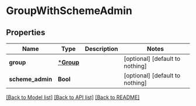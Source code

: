 # GroupWithSchemeAdmin


## Properties
Name | Type | Description | Notes
------------ | ------------- | ------------- | -------------
**group** | [***Group**](Group.md) |  | [optional] [default to nothing]
**scheme_admin** | **Bool** |  | [optional] [default to nothing]


[[Back to Model list]](../README.md#models) [[Back to API list]](../README.md#api-endpoints) [[Back to README]](../README.md)


